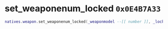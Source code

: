 # set_weaponenum_locked `0x0E4B7A33`

```lua
natives.weapon.set_weaponenum_locked(_weaponmodel --[[ number ]], _locked --[[ number ]])
```